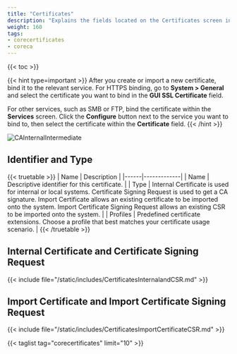```yaml
---
title: "Certificates"
description: "Explains the fields located on the Certificates screen in TrueNAS CORE."
weight: 160
tags:
- corecertificates
- coreca
---
```


{{< toc >}}

{{< hint type=important >}}
After you create or import a new certificate, bind it to the relevant service. For HTTPS binding, go to **System > General** and select the certificate you want to bind in the **GUI SSL Certificate** field. 

For other services, such as SMB or FTP, bind the certificate within the **Services** screen. Click the **Configure** button next to the service you want to bind to, then select the certificate within the **Certificate** field.
{{< /hint >}}

![CAInternalIntermediate](/images/CORE/13.0/CAInternalIntermediate.png "CA Internal and Intermediate")

## Identifier and Type

{{< truetable >}}
| Name | Description |
|------|-------------|
| Name | Descriptive identifier for this certificate. |
| Type | Internal Certificate is used for internal or local systems. Certificate Signing Request is used to get a CA signature. Import Certificate allows an existing certificate to be imported onto the system. Import Certificate Signing Request allows an existing CSR to be imported onto the system.  |
| Profiles | Predefined certificate extensions. Choose a profile that best matches your certificate usage scenario. |
{{< /truetable >}}

## Internal Certificate and Certificate Signing Request

{{< include file="/static/includes/CertificatesInternalandCSR.md" >}}

## Import Certificate and Import Certificate Signing Request

{{< include file="/static/includes/CertificatesImportCertificateCSR.md" >}}

{{< taglist tag="corecertificates" limit="10" >}}
